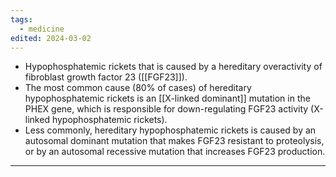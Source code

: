 ```yaml
---
tags:
  - medicine
edited: 2024-03-02
---
```

- Hypophosphatemic rickets that is caused by a hereditary overactivity of fibroblast growth factor 23 ([[FGF23]]). 
- The most common cause (80% of cases) of hereditary hypophosphatemic rickets is an [[X-linked dominant]] mutation in the PHEX gene, which is responsible for down-regulating FGF23 activity (X-linked hypophosphatemic rickets). 
- Less commonly, hereditary hypophosphatemic rickets is caused by an autosomal dominant mutation that makes FGF23 resistant to proteolysis, or by an autosomal recessive mutation that increases FGF23 production.

---
